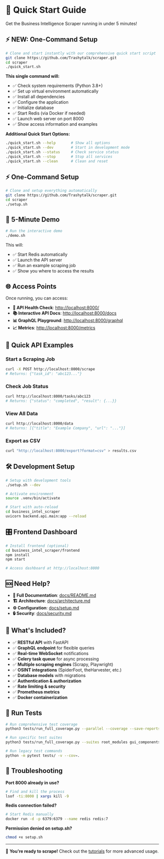 # 🚀 Quick Start Guide

Get the Business Intelligence Scraper running in under 5 minutes!

## ⚡ **NEW: One-Command Setup**

```bash
# Clone and start instantly with our comprehensive quick start script
git clone https://github.com/Trashytalk/scraper.git
cd scraper
./quick_start.sh
```

**This single command will:**
- ✅ Check system requirements (Python 3.8+)
- ✅ Set up virtual environment automatically
- ✅ Install all dependencies
- ✅ Configure the application
- ✅ Initialize database
- ✅ Start Redis (via Docker if needed)
- ✅ Launch web server on port 8000
- ✅ Show access information and examples

**Additional Quick Start Options:**
```bash
./quick_start.sh --help       # Show all options
./quick_start.sh --dev        # Start in development mode
./quick_start.sh --status     # Check service status
./quick_start.sh --stop       # Stop all services
./quick_start.sh --clean      # Clean and reset
```

## ⚡ One-Command Setup

```bash
# Clone and setup everything automatically
git clone https://github.com/Trashytalk/scraper.git
cd scraper
./setup.sh
```

## 🎯 5-Minute Demo

```bash
# Run the interactive demo
./demo.sh
```

This will:

- ✅ Start Redis automatically  
- ✅ Launch the API server
- ✅ Run an example scraping job
- ✅ Show you where to access the results

## 🌐 Access Points

Once running, you can access:

- **🔗 API Health Check**: <http://localhost:8000/>
- **📚 Interactive API Docs**: <http://localhost:8000/docs>
- **📊 GraphQL Playground**: <http://localhost:8000/graphql>
- **📈 Metrics**: <http://localhost:8000/metrics>

## 📱 Quick API Examples

### Start a Scraping Job
```bash
curl -X POST http://localhost:8000/scrape
# Returns: {"task_id": "abc123..."}
```

### Check Job Status
```bash
curl http://localhost:8000/tasks/abc123
# Returns: {"status": "completed", "result": {...}}
```

### View All Data
```bash
curl http://localhost:8000/data
# Returns: [{"title": "Example Company", "url": "..."}]
```

### Export as CSV
```bash
curl "http://localhost:8000/export?format=csv" > results.csv
```

## 🛠️ Development Setup

```bash
# Setup with development tools
./setup.sh --dev

# Activate environment
source .venv/bin/activate

# Start with auto-reload
cd business_intel_scraper
uvicorn backend.api.main:app --reload
```

## 🎛️ Frontend Dashboard

```bash
# Install frontend (optional)
cd business_intel_scraper/frontend
npm install
npm start

# Access dashboard at http://localhost:8000
```

## 🆘 Need Help?

- **📖 Full Documentation**: [docs/README.md](docs/README.md)
- **🏗️ Architecture**: [docs/architecture.md](docs/architecture.md) 
- **⚙️ Configuration**: [docs/setup.md](docs/setup.md)
- **🔒 Security**: [docs/security.md](docs/security.md)

## 🎪 What's Included?

- ✅ **RESTful API** with FastAPI
- ✅ **GraphQL endpoint** for flexible queries
- ✅ **Real-time WebSocket** notifications
- ✅ **Celery task queue** for async processing
- ✅ **Multiple scraping engines** (Scrapy, Playwright)
- ✅ **OSINT integrations** (SpiderFoot, theHarvester, etc.)
- ✅ **Database models** with migrations
- ✅ **Authentication & authorization**
- ✅ **Rate limiting & security**
- ✅ **Prometheus metrics**
- ✅ **Docker containerization**

## 🧪 Run Tests

```bash
# Run comprehensive test coverage
python3 tests/run_full_coverage.py --parallel --coverage --save-reports

# Run specific test suites
python3 tests/run_full_coverage.py --suites root_modules gui_components

# Run legacy test commands
python -m pytest tests/ -v --cov=.
```

## 🔧 Troubleshooting

**Port 8000 already in use?**
```bash
# Find and kill the process
lsof -ti:8000 | xargs kill -9
```

**Redis connection failed?**
```bash
# Start Redis manually
docker run -d -p 6379:6379 --name redis redis:7
```

**Permission denied on setup.sh?**
```bash
chmod +x setup.sh
```

---

🎉 **You're ready to scrape!** Check out the [tutorials](docs/tutorial.md) for more advanced usage.
